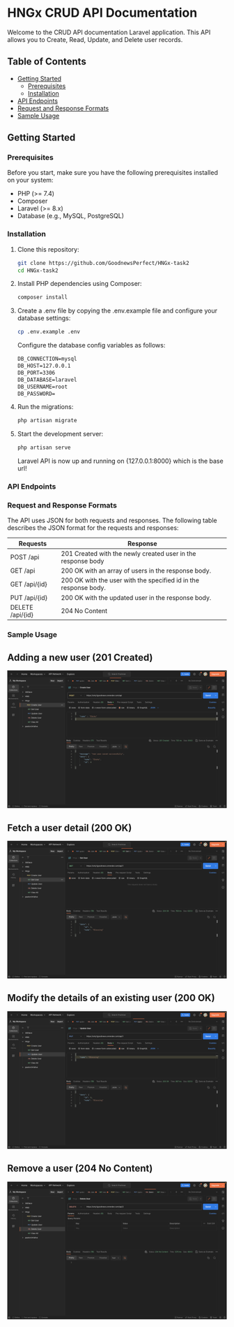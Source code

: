 # HNGx CRUD API Documentation

Welcome to the CRUD API documentation Laravel application. This API allows you to Create, Read, Update, and Delete user records.

## Table of Contents

- [Getting Started](#getting-started)
  - [Prerequisites](#prerequisites)
  - [Installation](#installation)
- [API Endpoints](#api-endpoints)
- [Request and Response Formats](#request-and-response-formats)
- [Sample Usage](#sample-usage)

## Getting Started

### Prerequisites

Before you start, make sure you have the following prerequisites installed on your system:

- PHP (>= 7.4)
- Composer
- Laravel (>= 8.x)
- Database (e.g., MySQL, PostgreSQL)

### Installation

1. Clone this repository:

   ```bash
   git clone https://github.com/GoodnewsPerfect/HNGx-task2
   cd HNGx-task2 
   ```

2. Install PHP dependencies using Composer:

    ```bash
    composer install
    ```
3. Create a .env file by copying the .env.example file and configure your database settings:
    ```bash
    cp .env.example .env
    ```
    Configure the database config variables as follows:
    ```
    DB_CONNECTION=mysql
    DB_HOST=127.0.0.1
    DB_PORT=3306
    DB_DATABASE=laravel
    DB_USERNAME=root
    DB_PASSWORD=
    ```
4. Run the migrations:
    ```bash
    php artisan migrate
    ```
5. Start the development server:
    ```bash
    php artisan serve

    ```
    Laravel API is now up and running on {127.0.0.1:8000} which is the base url!

### API Endpoints

### Request and Response Formats
The API uses JSON for both requests and responses. The following table describes the JSON format for the requests and responses:

<table>
    <thead>
        <th> Requests </th>
        <th> Response </th>
    </thead>
    <tbody>
        <tr>
            <td>POST /api</td>
            <td>201 Created with the newly created user in the response body</td>
        </tr>
        <tr>
            <td>GET /api</td>
            <td>200 OK with an array of users in the response body.</td>
        </tr>
        <tr>
            <td>GET /api/{id}</td>
            <td>200 OK with the user with the specified id in the response body.</td>
        </tr>
        <tr>
            <td>PUT /api/{id}</td>
            <td>200 OK with the updated user in the response body.</td>
        </tr>
        <tr>
            <td>DELETE /api/{id}</td>
            <td>204 No Content</td>
        </tr>
    </tbody>
</table>

### Sample Usage

## Adding a new user (201 Created)

<img src="images/create.png" alt="Create new user" />

## Fetch a user detail (200 OK)

<img src="images/get.png" alt="fetch a user" />

## Modify the details of an existing user (200 OK)

<img src="images/update.png" alt="modify the details of an existing user" />

## Remove a user (204 No Content)

<img src="images/delete.png" alt="remove a user" />